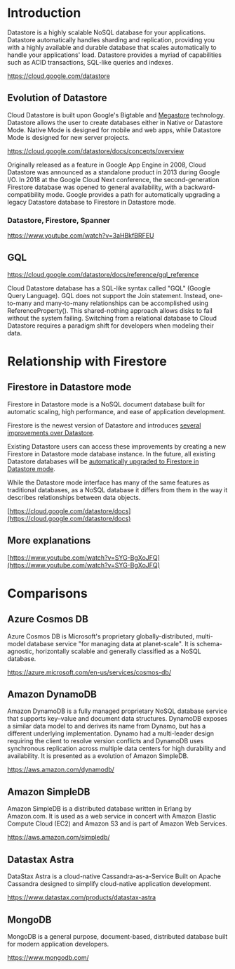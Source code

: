 # Introduction

Datastore is a highly scalable NoSQL database for your applications. Datastore automatically handles sharding and replication, providing you with a highly available and durable database that scales automatically to handle your applications' load. Datastore provides a myriad of capabilities such as ACID transactions, SQL-like queries and indexes.  

https://cloud.google.com/datastore

## Evolution of Datastore

Cloud Datastore is built upon Google's Bigtable and [Megastore](https://research.google/pubs/pub36971/) technology. Datastore allows the user to create databases either in Native or Datastore Mode. Native Mode is designed for mobile and web apps, while Datastore Mode is designed for new server projects. 

https://cloud.google.com/datastore/docs/concepts/overview

Originally released as a feature in Google App Engine in 2008, Cloud Datastore was announced as a standalone product in 2013 during Google I/O. In 2018 at the Google Cloud Next conference, the second-generation Firestore database was opened to general availability, with a backward-compatibility mode. Google provides a path for automatically upgrading a legacy Datastore database to Firestore in Datastore mode. 

### Datastore, Firestore, Spanner

https://www.youtube.com/watch?v=3aHBkfBRFEU

## GQL

https://cloud.google.com/datastore/docs/reference/gql_reference

Cloud Datastore database has a SQL-like syntax called "GQL" (Google Query Language). GQL does not support the Join statement. Instead, one-to-many and many-to-many relationships can be accomplished using ReferenceProperty(). This shared-nothing approach allows disks to fail without the system failing. Switching from a relational database to Cloud Datastore requires a paradigm shift for developers when modeling their data.


# Relationship with Firestore

## Firestore in Datastore mode

Firestore in Datastore mode is a NoSQL document database built for automatic scaling, high performance, and ease of application development.

Firestore is the newest version of Datastore and introduces [several improvements over Datastore](https://cloud.google.com/datastore/docs/firestore-or-datastore#in_native_mode). 

Existing Datastore users can access these improvements by creating a new Firestore in Datastore mode database instance. In the future, all existing Datastore databases will be [automatically upgraded to Firestore in Datastore mode](https://cloud.google.com/datastore/docs/upgrade-to-firestore).

While the Datastore mode interface has many of the same features as traditional databases, as a NoSQL database it differs from them in the way it describes relationships between data objects.

[https://cloud.google.com/datastore/docs](https://cloud.google.com/datastore/docs)

## More explanations

[https://www.youtube.com/watch?v=SYG-BgXoJFQ](https://www.youtube.com/watch?v=SYG-BgXoJFQ)

# Comparisons

## Azure Cosmos DB

Azure Cosmos DB is Microsoft's proprietary globally-distributed, multi-model database service "for managing data at planet-scale". It is schema-agnostic, horizontally scalable and generally classified as a NoSQL database.

https://azure.microsoft.com/en-us/services/cosmos-db/

## Amazon DynamoDB

Amazon DynamoDB is a fully managed proprietary NoSQL database service that supports key–value and document data structures.  DynamoDB exposes a similar data model to and derives its name from Dynamo, but has a different underlying implementation. Dynamo had a multi-leader design requiring the client to resolve version conflicts and DynamoDB uses synchronous replication across multiple data centers for high durability and availability.  It is presented as a evolution of Amazon SimpleDB.

https://aws.amazon.com/dynamodb/

## Amazon SimpleDB

Amazon SimpleDB is a distributed database written in Erlang by Amazon.com. It is used as a web service in concert with Amazon Elastic Compute Cloud (EC2) and Amazon S3 and is part of Amazon Web Services. 

https://aws.amazon.com/simpledb/

## Datastax Astra

DataStax Astra is a cloud-native Cassandra-as-a-Service Built on Apache Cassandra designed to simplify cloud-native application development.

https://www.datastax.com/products/datastax-astra

## MongoDB

MongoDB is a general purpose, document-based, distributed database built for modern application developers.

https://www.mongodb.com/
